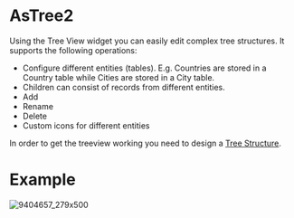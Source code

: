 # AsTree2

Using the Tree View widget you can easily edit complex tree structures. It supports the following operations:

-   Configure different entities (tables). E.g. Countries are stored in a Country table while Cities are stored in a City table.
-   Children can consist of records from different entities.
-   Add
-   Rename
-   Delete
-   Custom icons for different entities

In order to get the treeview working you need to design a [Tree Structure](/t/Tree-Structures).

# Example

![9404657_279x500](upload://xj05ftty0ahHx3eMdY0fILGTfcj.png)
